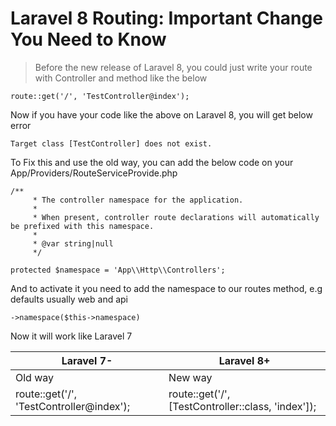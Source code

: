 # Laravel 8 Routing: Important Change You Need to Know

> Before the new release of Laravel 8, you could just write your route with Controller and method like the below

```route::get('/', 'TestController@index');```

Now if you have your code like the above on Laravel 8, you will get below error

```Target class [TestController] does not exist.```

To Fix this and use the old way, you can add the below code on your App/Providers/RouteServiceProvide.php
```
/**
     * The controller namespace for the application.
     *
     * When present, controller route declarations will automatically be prefixed with this namespace.
     *
     * @var string|null
     */

protected $namespace = 'App\\Http\\Controllers';
```
And to activate it you need to add the namespace to our routes method, e.g defaults usually web and api

```->namespace($this->namespace)```

Now it will work like Laravel 7

Laravel 7- | Laravel 8+
------------ | -------------
Old way | New way
route::get('/', 'TestController@index'); | route::get('/', [TestController::class, 'index']);




